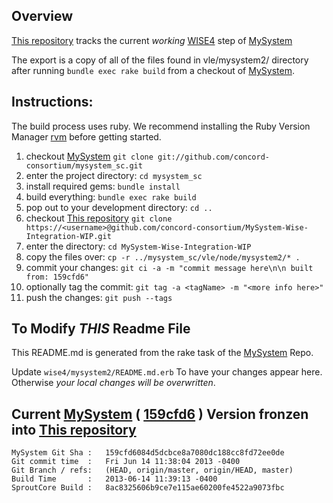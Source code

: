 

## Overview
[This repository][] tracks the current _working_ [WISE4][] step of [MySystem][mysystem]

The export is a copy of all of the files found in vle/mysystem2/ directory after running `bundle exec rake build`
from a checkout of [MySystem][].

## Instructions:

The build process uses ruby. We recommend installing the Ruby Version Manager [rvm][] before getting started.

1. checkout [MySystem][]  `git clone git://github.com/concord-consortium/mysystem_sc.git`
1. enter the project directory: `cd mysystem_sc`
1. install required gems:  `bundle install`
1. build everything: `bundle exec rake build`
1. pop out to your development directory: `cd ..`
1. checkout [This repository][] `git clone https://<username>@github.com/concord-consortium/MySystem-Wise-Integration-WIP.git`
1. enter the directory: `cd MySystem-Wise-Integration-WIP`
1. copy the files over: `cp -r ../mysystem_sc/vle/node/mysystem2/* .`
1. commit your changes: `git ci -a -m "commit message here\n\n built from: 159cfd6"`
1. optionally tag the commit: `git tag -a <tagName> -m "<more info here>"`
1. push the changes: `git push --tags`

## To Modify *THIS* Readme File

This README.md is generated from the rake task of the [MySystem][] Repo.

Update `wise4/mysystem2/README.md.erb` To have your changes appear here.
Otherwise *your local changes will be overwritten*.


## Current [MySystem][] ( [159cfd6][] ) Version fronzen into [This repository][]

    MySystem Git Sha :   159cfd6084d5dcbce8a7080dc188cc8fd72ee0de
    Git commit time  :   Fri Jun 14 11:38:04 2013 -0400
    Git Branch / refs:   (HEAD, origin/master, origin/HEAD, master)
    Build Time       :   2013-06-14 11:39:13 -0400
    SproutCore Build :   8ac8325606b9ce7e115ae60200fe4522a9073fbc

[159cfd6]: https://github.com/concord-consortium/mysystem_sc/commits/159cfd6084d5dcbce8a7080dc188cc8fd72ee0de
[This repository]: https://github.com/concord-consortium/MySystem-Wise-Integration-WIP
[WISE4]: http://wise4.org
[MySystem]: https://github.com/concord-consortium/mysystem_sc
[rvm]: http://beginrescueend.com


